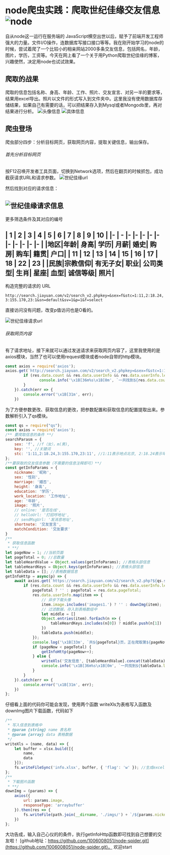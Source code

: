 # node爬虫实践：爬取世纪佳缘交友信息![node](https://imgconvert.csdnimg.cn/aHR0cHM6Ly9kc3MwLmJhaWR1LmNvbS82T05Xc2ppcDBRSVo4dHlobnEvaXQvdT0yODIyODA2NTM5LDMwNjI1NDg1MDUmZm09ODUmYXBwPTc5JmY9SlBH?x-oss-process=image/format,png)
自从node这一运行在服务端的 JavaScript横空出世以后，赋予了前端开发工程师强大的力量。文件I/O操作，连数据库写接口接口等等。我在刚开始学习的node的时候，尝试着爬了一个比较小的相亲网站2000多条交友信息，包括网名，年龄，图片，学历，工资等。今天在网上看了一个关于用Python爬取世纪佳缘的博客，兴趣使然，决定用node也试试效果。

## 爬取的战果
爬取的信息包括名称、身高、年龄、工作、照片、交友宣言、对另一半的要求等，结果用excel导出。照片以文件的形式写入到文件夹中。这里我没有使用数据库存储结果，如果自己有需要的话，可以把结果存入到Mysql或者Mongodb里，再对结果进行分析。
![头像信息](https://img-blog.csdnimg.cn/20200111192829933.png?x-oss-process=image/watermark,type_ZmFuZ3poZW5naGVpdGk,shadow_10,text_aHR0cHM6Ly9ibG9nLmNzZG4ubmV0L3dhbmcxMDA2MDA4MDUx,size_16,color_FFFFFF,t_70)
![具体信息](https://img-blog.csdnimg.cn/20200111192935161.png?x-oss-process=image/watermark,type_ZmFuZ3poZW5naGVpdGk,shadow_10,text_aHR0cHM6Ly9ibG9nLmNzZG4ubmV0L3dhbmcxMDA2MDA4MDUx,size_16,color_FFFFFF,t_70)


## 爬虫登场
爬虫部分四步：分析目标网页，获取网页内容，提取关键信息，输出保存。

###### 首先分析目标网页

按F12召唤开发者工具页面，切换到Network选项，然后在翻页的时候抓包，成功截获请求URL和请求参数。
![世纪佳缘url](https://img-blog.csdnimg.cn/20200111194626778.png?x-oss-process=image/watermark,type_ZmFuZ3poZW5naGVpdGk,shadow_10,text_aHR0cHM6Ly9ibG9nLmNzZG4ubmV0L3dhbmcxMDA2MDA4MDUx,size_16,color_FFFFFF,t_70)

然后找到对应的请求信息：

![世纪佳缘请求信息](https://img-blog.csdnimg.cn/20200111194559195.png?x-oss-process=image/watermark,type_ZmFuZ3poZW5naGVpdGk,shadow_10,text_aHR0cHM6Ly9ibG9nLmNzZG4ubmV0L3dhbmcxMDA2MDA4MDUx,size_16,color_FFFFFF,t_70)
----
更多筛选条件及其对应的编号

| 1 | 2 | 3 | 4 | 5 | 6 | 7 | 8 | 9 | 10 |
|- | - |- |- |- |- |- |- |- |- |- |- |
|地区|年龄| 身高| 学历| 月薪| 婚史| 购房| 购车| 籍贯| 户口|
| 11 | 12 | 13 | 14 | 15 | 16 | 17 | 18 | 22 | 23 |
|民族|宗教信仰| 有无子女| 职业| 公司类型| 生肖| 星座| 血型| 诚信等级| 照片|
----

构造完整的请求的 URL

`http://search.jiayuan.com/v2/search_v2.phpkey=&sex=f&stc=1:11,2:18.24,3:155.170,23:1&sn=default&sv=1&p=1&f=select`

直接访问没有问题，改变p值访问也是O看的。

![世纪佳缘请求url](https://img-blog.csdnimg.cn/20200111200937353.png?x-oss-process=image/watermark,type_ZmFuZ3poZW5naGVpdGk,shadow_10,text_aHR0cHM6Ly9ibG9nLmNzZG4ubmV0L3dhbmcxMDA2MDA4MDUx,size_16,color_FFFFFF,t_70)
###### 获取网页内容
有了请求地址，接下来就可以通过发送请求来获取网页内容了，这里我使用的是axios模块，当然了也可以使用request模块或者node自带的http模块。

```javascript
const axios = require('axios');
axios.get(`http://search.jiayuan.com/v2/search_v2.phpkey=&sex=f&stc=1:11,2:18.24,3:155.170,23:1&sn=default&sv=1&p=1&f=select`).then(res => {
        if (res.data.count && res.data.userInfo && res.data.userInfo.length) {
               console.info('\x1B[36m%s\x1B[0m', `一共找到${res.data.count}个符合你的要求的交友信息！`);
        }
    }).catch(err => {
        console.error('\x1B[31m', err);
    })
```
为了方便参数更改、获取信息的更改，把参数配置和获取信息的配置提取出来。参数解析引入了qs模块。

```javascript
const qs = require("qs");
const axios = require('axios');
/** 要爬取信息的条件 **/
searchParasm = {
    sex: 'f', //f（女），m(男),
    key: '', //关键词
    stc: '1:11,2:18.24,3:155.170,23:11', //1:11表示地点北京, 2:18.24表示年龄18到24岁, 3:155.170表示身高在155到170, 23:11表示有照片,stc说明及更多信息请查看README
};
/**要获取的交友信息参数（不需要的信息注释即可）**/
const getInfoParams = {
    nickname: '昵称',
    sex: '性别',
    marriage: '婚否',
    height: '身高',
    education: '学历',
    work_location: '工作地址',
    age: '年龄',
    image: '照片',
    // online: '是否在线',
    // helloUrl: '打招呼地址',
    // sendMsgUrl: '发消息地址',
    shortnote: '交友宣言',
    matchCondition: '交友要求'
}
/**
 * 获取信息函数
 * **/
let pageNow = 1; //当前页面
let pageTotal = 0; //总数量
let tableHeardValue = Object.values(getInfoParams); //表格头部信息
let tableHeardKeys = Object.keys(getInfoParams); //表格头部信息
let tableData = []; //表格数据信息
getInfoHttp = async(p) => {
    await axios.get(`https://search.jiayuan.com/v2/search_v2.php?${qs.stringify(Object.assign(searchParasm,{p}))}`).then(res => {
        if (res.data.count && res.data.userInfo && res.data.userInfo.length) {
            pageTotal ? '' : pageTotal = res.data.pageTotal;
            res.data.userInfo.map(item => {
                // 异步下载头像
                item.image.includes('images1.') ? '' : downImg(item);
                // 过滤数据，存入到表格数组中
                let middle = []
                Object.entries(item).forEach(n => {
                    tableHeardKeys.includes(n[0]) ? middle.push(n[1]) : ''
                })
                tableData.push(middle);
            });
            console.log('\x1B[33m', `共${pageTotal}页，正在爬取第${pageNow}页信息`);
            if (pageNow < pageTotal) {
                getInfoHttp(pageNow++);
            } else {
                writeXls('交友信息', [tableHeardValue].concat(tableData));
                console.info('\x1B[36m%s\x1B[0m', `一共找到${tableData.length+1}个符合你的要求的交友信息！`);
            }
        }
    }).catch(err => {
        console.error('\x1B[31m', err);
    })
};
```
仔细看上面的代码你可能会发现，使用两个函数 writeXls为表格写入函数及downImg图片下载函数，代码如下

```javascript
/**
 * 写入信息到表格中
 * @param {string} name 表名称
 * @param {array} data 表格数据
 */
writeXls = (name, data) => {
    let buffer = xlsx.build([{
        name,
        data
    }]);
    fs.writeFileSync('info.xlsx', buffer, { 'flag': 'w' }); //生成excel
};
/**
 * 下载图片函数
 * **/
downImg = (params) => {
    axios({
        url: params.image,
        responseType: 'arraybuffer'
    }).then(res => {
        fs.writeFile(path.join(__dirname, './imgs/') + `/${params.nickname}.png`, res.data, { encoding: "binary" }, () => {});
    })
};
```
大功告成，输入自己心仪的的条件，执行getInfoHttp函数即可找到自己想要的交友啦！
[github地址：https://github.com/1006008051/node-spider.git](https://github.com/1006008051/node-spider.git)， 欢迎start

